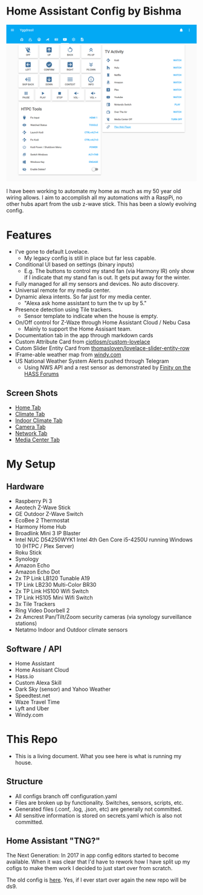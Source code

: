 # Home Assistant Config by Bishma

![Universal remote phone view](images/screenshots/mobile_media.png)

I have been working to automate my home as much as my 50 year old wiring allows. I aim to accomplish all my automations with a RaspPi, no other hubs apart from the usb z-wave stick. This has been a slowly evolving config.

# Features

* I've gone to default Lovelace.
  * My legacy config is still in place but far less capable.
* Conditional UI based on settings (binary inputs)
  * E.g. The buttons to control my stand fan (via Harmony IR) only show if I indicate that my stand fan is out. It gets put away for the winter.
* Fully managed for all my sensors and devices. No auto discovery.
* Universal remote for my media center.
* Dynamic alexa intents. So far just for my media center.
  * "Alexa ask home assistant to turn the tv up by 5."
* Presence detection using Tile trackers.
  * Sensor template to indicate when the house is empty.
* On/Off control for Z-Waze through Home Assistant Cloud / Nebu Casa
  * Mainly to support the Home Assisant team.
* Documentation tab in the app through markdown cards
* Custom Attribute Card from [ciotlosm/custom-lovelace](https://github.com/ciotlosm/custom-lovelace)
* Cutom Slider Entity Card from [thomasloven/lovelace-slider-entity-row](https://github.com/thomasloven/lovelace-slider-entity-row)
* IFrame-able weather map from [windy.com](https://www.windy.com/)
* US National Weather System Alerts pushed through Telegram
  * Using NWS API and a rest sensor as demonstrated by [Finity on the HASS Forums](https://community.home-assistant.io/t/severe-weather-alerts-from-the-us-national-weather-service/71853)

## Screen Shots

* [Home Tab](images/screenshots/view_home.png)
* [Climate Tab](images/screenshots/view_climate.png)
* [Indoor Climate Tab](images/screenshots/view_ndoor-climate.png)
* [Camera Tab](images/screenshots/view_camera.png)
* [Network Tab](images/screenshots/view_network.png)
* [Media Center Tab](images/screenshots/mobile_media.png)

# My Setup

## Hardware

* Raspberry Pi 3
* Aeotech Z-Wave Stick
* GE Outdoor Z-Wave Switch
* EcoBee 2 Thermostat
* Harmony Home Hub
* Broadlink Mini 3 IP Blaster
* Intel NUC D54250WYK1 Intel 4th Gen Core i5-4250U running Windows 10 (HTPC / Plex Server)
* Roku Stick
* Synology
* Amazon Echo
* Amazon Echo Dot
* 2x TP Link LB120 Tunable A19
* TP Link LB230 Multi-Color BR30
* 2x TP Link HS100 Wifi Switch
* TP Link HS105 Mini Wifi Switch
* 3x Tile Trackers
* Ring Video Doorbell 2
* 2x Amcrest Pan/Tilt/Zoom security cameras (via synology surveillance stations)
* Netatmo Indoor and Outdoor climate sensors

## Software / API

* Home Assistant
* Home Assisant Cloud
* Hass.io
* Custom Alexa Skill
* Dark Sky (sensor) and Yahoo Weather
* Speedtest.net
* Waze Travel Time
* Lyft and Uber
* Windy.com

# This Repo

* This is a living document. What you see here is what is running my house.

## Structure
* All configs branch off configuration.yaml
* Files are broken up by functionality. Switches, sensors, scripts, etc.
* Generated files (.conf, .log, .json, etc) are generally not committed.
* All sensitive information is stored on secrets.yaml which is also not committed.

## Home Assistant "TNG?"

The Next Generation: In 2017 in app config editors started to become available. When it was clear that I'd have to rework how I have split up my cofigs to make them work I decided to just start over from scratch.

The old config is [here](https://github.com/Bishma/homeassistant). Yes, if I ever start over again the new repo will be ds9.